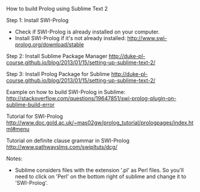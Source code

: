 How to build Prolog using Sublime Text 2

Step 1: Install SWI-Prolog
- Check if SWI-Prolog is already installed on your computer.
- Install SWI-Prolog if it's not already installed:
http://www.swi-prolog.org/download/stable

Step 2: Install Sublime Package Manager
http://duke-pl-course.github.io/blog/2013/01/15/setting-up-sublime-text-2/

Step 3: Install Prolog Package for Sublime
http://duke-pl-course.github.io/blog/2013/01/15/setting-up-sublime-text-2/


Example on how to build SWI-Prolog in Sublime:
http://stackoverflow.com/questions/19647851/swi-prolog-plugin-on-sublime-build-error

Tutorial for SWI-Prolog
http://www.doc.gold.ac.uk/~mas02gw/prolog_tutorial/prologpages/index.html#menu

Tutorial on definite clause grammar in SWI-Prolog
http://www.pathwayslms.com/swipltuts/dcg/

Notes:
- Sublime considers files with the extension '.pl' as Perl files. So you'll need to click on 'Perl' on the bottom right of sublime and change it to 'SWI-Prolog'.
